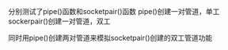 分别测试了pipe()函数和socketpair()函数
pipe()创建一对管道，单工      
sockerpair()创建一对管道，双工

同时用pipe()创建两对管道来模拟socketpair()创建的双工管道功能
